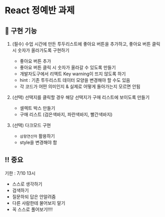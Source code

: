 # React 정예반 과제

## 📌 구현 기능
1. (필수) 수업 시간에 만든 투두리스트에 좋아요 버튼을 추가하고, 좋아요 버튼 클릭 시 숫자가 올라가도록 구현하기
   - 좋아요 버튼 추가
   - 좋아요 버튼 클릭 시 숫자가 올라갈 수 있도록 만들기
   - 개발자도구에서 리액트 Key warning이 뜨지 않도록 하기
   - hint : 기존 투두리스트 데이터 모양을 변경해야 할 수도 있음
   - 각 코드가 어떤 의미인지 & 실제로 어떻게 돌아가는지 모르면 안됨
  
2. (선택) 선택지를 클릭할 경우 해당 선택지가 구매 리스트에 보이도록 만들기
   - 셀렉트 박스 만들기
   - 구매 리스트 (검은색바지, 파란색바지, 빨간색바지)
4. (선택) 다크모드 구현
   - `삼항연산자` 활용하기
   - style을 변경해야 함

## ‼️ 중요
기한 : 7/10 13시
- 스스로 생각하기
- 검색하기
- 질문하되 답은 안알려줌
- 다른 사람한테 물어보지 말기
- 꼭 스스로 풀어보기!!!!
